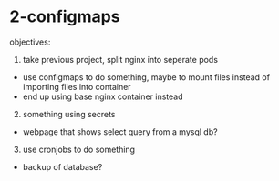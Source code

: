 # 2-configmaps

objectives:

1. take previous project, split nginx into seperate pods
  * use configmaps to do something, maybe to mount files instead of importing files into container
  * end up using base nginx container instead
2. something using secrets
  * webpage that shows select query from a mysql db?
3. use cronjobs to do something
  * backup of database?

